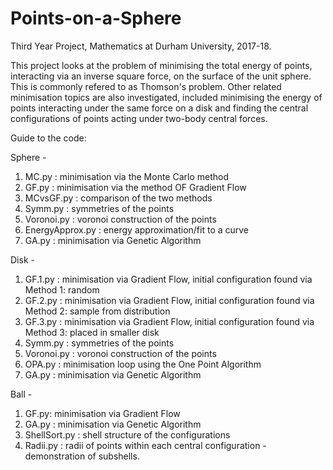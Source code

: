 # Points-on-a-Sphere
Third Year Project,  Mathematics at Durham University, 2017-18.

This project looks at the problem of minimising the total energy of points, interacting via an inverse square force, on the surface of the unit sphere. This is commonly refered to as Thomson's problem.
Other related minimisation topics are also investigated, included minimising the energy of points interacting under the same force on a disk and finding the central configurations of points acting under two-body central forces.

Guide to the code:

Sphere - 
1. MC.py : minimisation via the Monte Carlo method
2. GF.py : minimisation via the method OF Gradient Flow
3. MCvsGF.py : comparison of the two methods
4. Symm.py : symmetries of the points
5. Voronoi.py : voronoi construction of the points
6. EnergyApprox.py : energy approximation/fit to a curve
7. GA.py : minimisation via Genetic Algorithm

Disk - 
1. GF.1.py : minimisation via Gradient Flow, initial configuration found via Method 1: random
2. GF.2.py : minimisation via Gradient Flow, initial configuration found via Method 2: sample from distribution
3. GF.3.py : minimisation via Gradient Flow, initial configuration found via Method 3: placed in smaller disk
4. Symm.py : symmetries of the points
5. Voronoi.py : voronoi construction of the points
6. OPA.py : minimisation loop using the One Point Algorithm
7. GA.py : minimisation via Genetic Algorithm

Ball - 
1. GF.py: minimisation via Gradient Flow
2. GA.py : minimisation via Genetic Algorithm
3. ShellSort.py : shell structure of the configurations
4. Radii.py : radii of points within each central configuration - demonstration of subshells.



